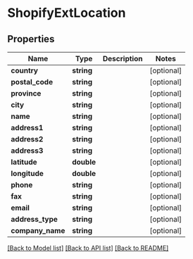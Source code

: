 # ShopifyExtLocation

## Properties
Name | Type | Description | Notes
------------ | ------------- | ------------- | -------------
**country** | **string** |  | [optional] 
**postal_code** | **string** |  | [optional] 
**province** | **string** |  | [optional] 
**city** | **string** |  | [optional] 
**name** | **string** |  | [optional] 
**address1** | **string** |  | [optional] 
**address2** | **string** |  | [optional] 
**address3** | **string** |  | [optional] 
**latitude** | **double** |  | [optional] 
**longitude** | **double** |  | [optional] 
**phone** | **string** |  | [optional] 
**fax** | **string** |  | [optional] 
**email** | **string** |  | [optional] 
**address_type** | **string** |  | [optional] 
**company_name** | **string** |  | [optional] 

[[Back to Model list]](../../README.md#documentation-for-models) [[Back to API list]](../../README.md#documentation-for-api-endpoints) [[Back to README]](../../README.md)

